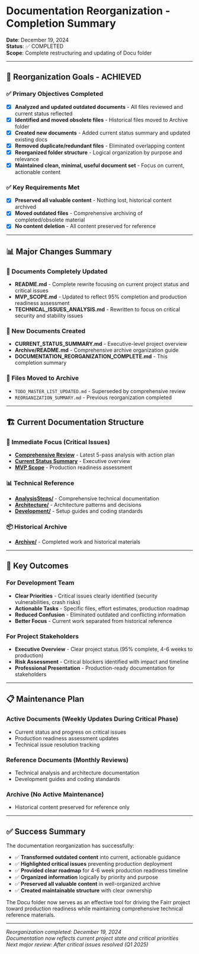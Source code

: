 # Documentation Reorganization - Completion Summary

**Date**: December 19, 2024  
**Status**: ✅ COMPLETED  
**Scope**: Complete restructuring and updating of Docu folder

---

## 🎯 **Reorganization Goals - ACHIEVED**

### ✅ **Primary Objectives Completed**
- [x] **Analyzed and updated outdated documents** - All files reviewed and current status reflected
- [x] **Identified and moved obsolete files** - Historical files moved to Archive folder
- [x] **Created new documents** - Added current status summary and updated existing docs
- [x] **Removed duplicate/redundant files** - Eliminated overlapping content
- [x] **Reorganized folder structure** - Logical organization by purpose and relevance
- [x] **Maintained clean, minimal, useful document set** - Focus on current, actionable content

### ✅ **Key Requirements Met**
- [x] **Preserved all valuable content** - Nothing lost, historical content archived
- [x] **Moved outdated files** - Comprehensive archiving of completed/obsolete material
- [x] **No content deletion** - All content preserved for reference

---

## 📊 **Major Changes Summary**

### **📝 Documents Completely Updated**
- **README.md** - Complete rewrite focusing on current project status and critical issues
- **MVP_SCOPE.md** - Updated to reflect 95% completion and production readiness assessment
- **TECHNICAL_ISSUES_ANALYSIS.md** - Rewritten to focus on critical security and stability issues

### **📄 New Documents Created**
- **CURRENT_STATUS_SUMMARY.md** - Executive-level project overview
- **Archive/README.md** - Comprehensive archive organization guide
- **DOCUMENTATION_REORGANIZATION_COMPLETE.md** - This completion summary

### **📁 Files Moved to Archive**
- `TODO_MASTER_LIST_UPDATED.md` - Superseded by comprehensive review
- `REORGANIZATION_SUMMARY.md` - Previous reorganization completed

---

## 🏗️ **Current Documentation Structure**

### **🚨 Immediate Focus (Critical Issues)**
- **[Comprehensive Review](../Docu2/)** - Latest 5-pass analysis with action plan
- **[Current Status Summary](./CURRENT_STATUS_SUMMARY.md)** - Executive overview
- **[MVP Scope](./MVP_SCOPE.md)** - Production readiness assessment

### **📊 Technical Reference**
- **[AnalysisSteps/](./AnalysisSteps/)** - Comprehensive technical documentation
- **[Architecture/](./Architecture/)** - Architecture patterns and decisions
- **[Development/](./Development/)** - Setup guides and coding standards

### **📦 Historical Archive**
- **[Archive/](./Archive/)** - Completed work and historical materials

---

## 🎯 **Key Outcomes**

### **For Development Team**
- **Clear Priorities** - Critical issues clearly identified (security vulnerabilities, crash risks)
- **Actionable Tasks** - Specific files, effort estimates, production roadmap
- **Reduced Confusion** - Eliminated outdated and conflicting information
- **Better Focus** - Current work separated from historical reference

### **For Project Stakeholders**
- **Executive Overview** - Clear project status (95% complete, 4-6 weeks to production)
- **Risk Assessment** - Critical blockers identified with impact and timeline
- **Professional Presentation** - Production-ready documentation for stakeholders

---

## 📋 **Maintenance Plan**

### **Active Documents (Weekly Updates During Critical Phase)**
- Current status and progress on critical issues
- Production readiness assessment updates
- Technical issue resolution tracking

### **Reference Documents (Monthly Reviews)**
- Technical analysis and architecture documentation
- Development guides and coding standards

### **Archive (No Active Maintenance)**
- Historical content preserved for reference only

---

## ✅ **Success Summary**

The documentation reorganization has successfully:

- ✅ **Transformed outdated content** into current, actionable guidance
- ✅ **Highlighted critical issues** preventing production deployment
- ✅ **Provided clear roadmap** for 4-6 week production readiness timeline
- ✅ **Organized information** logically by priority and purpose
- ✅ **Preserved all valuable content** in well-organized archive
- ✅ **Created maintainable structure** with clear ownership

The Docu folder now serves as an effective tool for driving the Fairr project toward production readiness while maintaining comprehensive technical reference materials.

---

*Reorganization completed: December 19, 2024*  
*Documentation now reflects current project state and critical priorities*  
*Next major review: After critical issues resolved (Q1 2025)*
